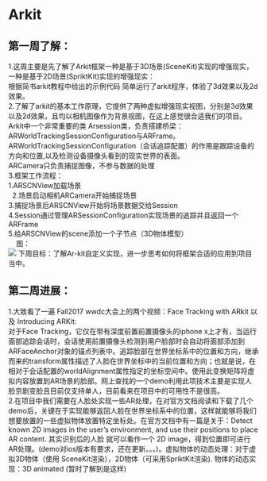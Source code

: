 # Arkit
## 第一周了解：
1.这周主要是先了解了Arkit框架一种是基于3D场景(SceneKit)实现的增强现实，一种是基于2D场景(SpriktKit)实现的增强现实：<br>
根据简书arkit教程中给出的示例代码 简单运行了arkit程序，体验了3d效果以及2d效果。<br>
2.了解了arkit的基本工作原理，它提供了两种虚拟增强现实视图，分别是3d效果以及2d效果，且均以相机图像作为背景视图，在这上感觉很合适我们的项目。<br>
Arkit中一个非常重要的类 Arsession类，负责搭建桥梁：ARWorldTrackingSessionConfiguration与ARFrame。<br>
ARWorldTrackingSessionConfiguration（会话追踪配置）的作用是跟踪设备的方向和位置,以及检测设备摄像头看到的现实世界的表面。<br>
ARCamera只负责捕捉图像，不参与数据的处理<br>
3.框架工作流程：<br>
           1.ARSCNView加载场景 <br>
           2.场景启动相机ARCamera开始捕捉场景 <br>
           3.捕捉场景后ARSCNView开始将场景数据交给Session <br>
           4.Session通过管理ARSessionConfiguration实现场景的追踪并且返回一个ARFrame <br>
           5.给ARSCNView的scene添加一个子节点（3D物体模型）<br>
            图：<br>
              ![](https://upload-images.jianshu.io/upload_images/6271687-5b2cea6f7131d32e.png?imageMogr2/auto-orient/) 
        下周目标：了解Ar-kit自定义实现，进一步思考如何将框架合适的应用到项目当中。

## 第二周进展：
1.大致看了一遍 Fall2017 wwdc大会上的两个视频：Face Tracking with ARkit 以及 Introducing ARKit:<br>
对于Face Tracking，它仅在带有深度前置前置摄像头的iphone x上才有，当运行面部追踪会话时，会话使用前置摄像头检测到用户脸部时会自动将面部添加到ARFaceAnchor对象的锚点列表中。追踪脸部在世界坐标系中的位置和方向，继承而来的transform属性描述了人脸在世界坐标中的当前位置和方向；也就是说，在相对于会话配置的worldAlignment属性指定的坐标空间中。使用此变换矩阵将虚拟内容放置到AR场景的脸部。网上查找的一个demo利用此项技术主要是实现人脸京剧变脸且目前仅支持单人，目前看来在项目中的可用性不是很高。<br>
2.在项目中我们需要在人脸处实现一些AR处理，在对官方文档阅读和下载了几个demo后，关键在于实现能够返回人脸在世界坐标系中的位置，这样就能够将我们想要放置的一些虚拟物体放置特定坐标处。在官方文档中有一篇是关于：Detect known 2D images in the user’s environment, and use their positions to place AR content. 其实识别后的人脸 就可以看作一个 2D image，得到位置即可进行AR处理。(demo对ios版本有要求，还在更新。。。)。虚拟物体的动态处理：对于虚拟3D物体（使用 SceneKit渲染），2D物体（可采用SpriktKit渲染). 物体的动态实现：3D animated (暂时了解到是这样)<br>




